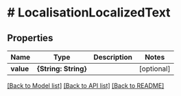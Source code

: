 # # LocalisationLocalizedText


## Properties


Name | Type | Description | Notes
------------ | ------------- | ------------- | -------------
**value**| **{String: String}** |   | [optional]


[[Back to Model list]](../../README.md#models) [[Back to API list]](../../README.md#endpoints) [[Back to README]](../../README.md)